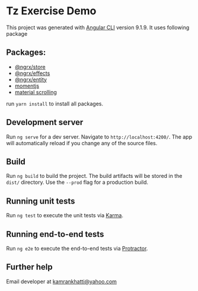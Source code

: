 # Tz Exercise Demo

This project was generated with [Angular CLI](https://github.com/angular/angular-cli) version 9.1.9.
It uses following package

## Packages:

* [@ngrx/store](https://ngrx.io/guide/store)
* [@ngrx/effects](https://ngrx.io/guide/effects)
* [@ngrx/entity](https://ngrx.io/guide/entity)
* [momentjs](https://momentjs.com/)
* [material scrolling](https://material.angular.io/cdk/scrolling/overview)

run `yarn install` to install all packages. 

## Development server

Run `ng serve` for a dev server. Navigate to `http://localhost:4200/`. The app will automatically reload if you change any of the source files.

## Build

Run `ng build` to build the project. The build artifacts will be stored in the `dist/` directory. Use the `--prod` flag for a production build.

## Running unit tests

Run `ng test` to execute the unit tests via [Karma](https://karma-runner.github.io).

## Running end-to-end tests

Run `ng e2e` to execute the end-to-end tests via [Protractor](http://www.protractortest.org/).

## Further help

Email developer at kamrankhatti@yahoo.com
